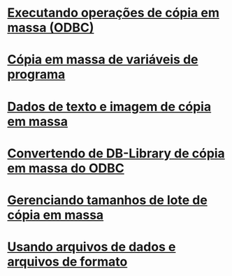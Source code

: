 # [Executando operações de cópia em massa (ODBC)](performing-bulk-copy-operations-odbc.md)
# [Cópia em massa de variáveis de programa](bulk-copying-from-program-variables.md)
# [Dados de texto e imagem de cópia em massa](bulk-copying-text-and-image-data.md)
# [Convertendo de DB-Library de cópia em massa do ODBC](converting-from-db-library-to-odbc-bulk-copy.md)
# [Gerenciando tamanhos de lote de cópia em massa](managing-bulk-copy-batch-sizes.md)
# [Usando arquivos de dados e arquivos de formato](using-data-files-and-format-files.md)
